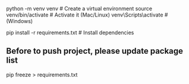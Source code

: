 python -m venv venv  # Create a virtual environment
source venv/bin/activate  # Activate it (Mac/Linux)
venv\Scripts\activate  # (Windows)

pip install -r requirements.txt  # Install dependencies


## Before to push project, please update package list
pip freeze > requirements.txt